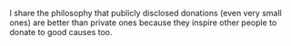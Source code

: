 I share the philosophy that publicly disclosed donations (even very small ones) are better than private ones because they inspire other people to donate to good causes too.
